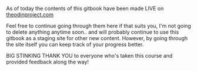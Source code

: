 As of today the contents of this gitbook have been made LIVE on [theodinproject.com](https://www.theodinproject.com/courses/web-development-101)

Feel free to continue going through them here if that suits you, I'm not going to delete anything anytime soon.. and will probably continue to use this gitbook as a staging site for other new content.  However, by going through the site itself you can keep track of your progress better.



BIG STINKING THANK YOU to everyone who's taken this course and provided feedback along the way!




